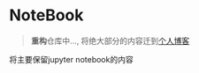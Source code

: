 # NoteBook

> **重构**仓库中..., 将绝大部分的内容迁到[个人博客](https://kyouichirou.github.io/)


将主要保留jupyter notebook的内容


